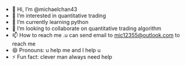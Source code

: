- 👋 Hi, I’m @michaelchan43
- 👀 I’m interested in quantitative trading
- 🌱 I’m currently learning python
- 💞️ I’m looking to collaborate on quantitative trading algorithm
- 📫 How to reach me .u can send email to mic12355@outlook.com to reach me
- 😄 Pronouns: u help me and I help u
- ⚡ Fun fact: clever man always need help

<!---
michaelchan43/michaelchan43 is a ✨ special ✨ repository because its `README.md` (this file) appears on your GitHub profile.
You can click the Preview link to take a look at your changes.
--->
